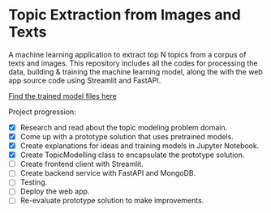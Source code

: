 Topic Extraction from Images and Texts
==============================

A machine learning application to extract top N topics from a corpus of texts and images. This repository includes all the codes for processing the data, building &amp; training the machine learning model, along the with the web app source code using Streamlit and FastAPI.   

[Find the trained model files here](https://drive.google.com/drive/folders/10oNI0JZne0bcguJo985gD4K942BvhZGQ?usp=share_link)

Project progression:   
- [x] Research and read about the topic modeling problem domain.
- [x] Come up with a prototype solution that uses pretrained models.
- [x] Create explanations for ideas and training models in Jupyter Notebook.
- [x] Create TopicModelling class to encapsulate the prototype solution.
- [ ] Create frontend client with Streamlit.
- [ ] Create backend service with FastAPI and MongoDB.
- [ ] Testing.
- [ ] Deploy the web app.
- [ ] Re-evaluate prototype solution to make improvements.